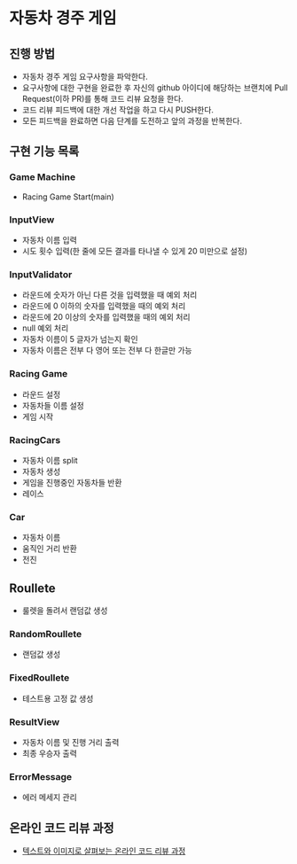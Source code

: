 # 자동차 경주 게임
## 진행 방법
* 자동차 경주 게임 요구사항을 파악한다.
* 요구사항에 대한 구현을 완료한 후 자신의 github 아이디에 해당하는 브랜치에 Pull Request(이하 PR)를 통해 코드 리뷰 요청을 한다.
* 코드 리뷰 피드백에 대한 개선 작업을 하고 다시 PUSH한다.
* 모든 피드백을 완료하면 다음 단계를 도전하고 앞의 과정을 반복한다.

## 구현 기능 목록

### Game Machine

- Racing Game Start(main)

### InputView

- 자동차 이름 입력
- 시도 횟수 입력(한 줄에 모든 결과를 타나낼 수 있게 20 미만으로 설정)

### InputValidator

- 라운드에 숫자가 아닌 다른 것을 입력했을 때 예외 처리
- 라운드에 0 이하의 숫자를 입력했을 때의 예외 처리
- 라운드에 20 이상의 숫자를 입력했을 때의 예외 처리
- null 예외 처리
- 자동차 이름이 5 글자가 넘는지 확인
- 자동차 이름은 전부 다 영어 또는 전부 다 한글만 가능

### Racing Game

- 라운드 설정
- 자동차들 이름 설정
- 게임 시작

### RacingCars

- 자동차 이름 split
- 자동차 생성
- 게임을 진행중인 자동차들 반환
- 레이스

### Car

- 자동차 이름
- 움직인 거리 반환
- 전진

## Roullete

- 룰렛을 돌려서 랜덤값 생성

### RandomRoullete

- 랜덤값 생성

### FixedRoullete

- 테스트용 고정 값 생성

### ResultView

- 자동차 이름 및 진행 거리 출력
- 최종 우승자 출력

### ErrorMessage

- 에러 메세지 관리

## 온라인 코드 리뷰 과정
* [텍스트와 이미지로 살펴보는 온라인 코드 리뷰 과정](https://github.com/next-step/nextstep-docs/tree/master/codereview)
